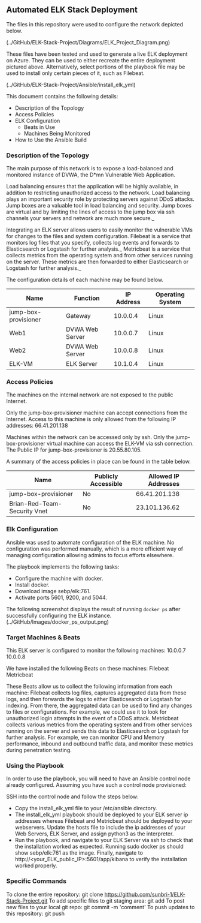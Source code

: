 ## Automated ELK Stack Deployment

The files in this repository were used to configure the network depicted below.

(../GitHub/ELK-Stack-Project/Diagrams/ELK_Project_Diagram.png)

These files have been tested and used to generate a live ELK deployment on Azure. They can be used to either recreate the entire deployment pictured above. Alternatively, select portions of the playbook file may be used to install only certain pieces of it, such as Filebeat.

(../GitHub/ELK-Stack-Project/Ansible/install_elk_yml)

This document contains the following details:
- Description of the Topology
- Access Policies
- ELK Configuration
  - Beats in Use
  - Machines Being Monitored
- How to Use the Ansible Build


### Description of the Topology

The main purpose of this network is to expose a load-balanced and monitored instance of DVWA, the D*mn Vulnerable Web Application.

Load balancing ensures that the application will be highly available, in addition to restricting unauthorized access to the network.
Load balancing plays an important security role by protecting servers against DDoS attacks.  Jump boxes are a valuable tool in load balancing and security. Jump boxes are virtual and by limiting the lines of access to the jump box via ssh channels your servers and network are much more secure._

Integrating an ELK server allows users to easily monitor the vulnerable VMs for changes to the files and system configuration.
Filebeat is a service that monitors log files that you specify, collects log events and forwards to Elasticsearch or Logstash for further analysis._
Metricbeat is a service that collects metrics from the operating system and from other services running on the server. These metrics are then forwarded to either Elasticsearch or Logstash for further analysis._

The configuration details of each machine may be found below.


| Name     | Function | IP Address | Operating System |
|----------|----------|------------|------------------|
| jump-box-provisioner | Gateway | 10.0.0.4 | Linux   |
| Web1     | DVWA Web Server | 10.0.0.7 | Linux       |
| Web2     | DVWA Web Server | 10.0.0.8 | Linux       |
| ELK-VM   | ELK Server      | 10.1.0.4 | Linux       |

### Access Policies

The machines on the internal network are not exposed to the public Internet. 

Only the jump-box-provisioner machine can accept connections from the Internet. Access to this machine is only allowed from the following IP addresses:
66.41.201.138  

Machines within the network can be accessed only by ssh.
Only the jump-box-provisioner virtual machine can access the ELK-VM via ssh connection. The Public IP for jump-box-provisioner is 20.55.80.105.

A summary of the access policies in place can be found in the table below.

| Name     | Publicly Accessible   | Allowed IP Addresses  |
|----------|-----------------------|-----------------------|
| jump-box-provisioner | No | 66.41.201.138 |
| Brian-Red-Team-Security Vnet | No | 23.101.136.62 |

### Elk Configuration

Ansible was used to automate configuration of the ELK machine. No configuration was performed manually, which is a more efficient way of managing configuration allowing admins to focus efforts elsewhere.

The playbook implements the following tasks:
- Configure the machine with docker.
- Install docker.
- Download image sebp/elk:761.
- Activate ports 5601, 9200, and 5044.

The following screenshot displays the result of running `docker ps` after successfully configuring the ELK instance.
(../GitHub/Images/docker_ps_output.png)

### Target Machines & Beats
This ELK server is configured to monitor the following machines:
10.0.0.7
10.0.0.8

We have installed the following Beats on these machines:
Filebeat
Metricbeat

These Beats allow us to collect the following information from each machine:
Filebeat collects log files, captures aggregated data from these logs, and then forwards the logs to either Elasticsearch or Logstash for indexing. From there, the aggregated data can be used to find any changes to files or configurations. For example, we could use it to look for unauthorized login attempts in the event of a DDoS attack.
Metricbeat collects various metrics from the operating system and from other services running on the server and sends this data to Elasticsearch or Logstash for further analysis. For example, we can monitor CPU and Memory performance, inbound and outbound traffic data, and monitor these metrics during penetration testing.

### Using the Playbook
In order to use the playbook, you will need to have an Ansible control node already configured. Assuming you have such a control node provisioned:

SSH into the control node and follow the steps below:
- Copy the install_elk_yml file to your /etc/ansible directory.
- The install_elk_yml playbook should be deployed to your ELK server ip addresses whereas Filebeat and Metricbeat should be deployed to your webservers. Update the hosts file to include the ip addresses of your Web Servers, ELK Server, and assign python3 as the interpreter.
- Run the playbook, and navigate to your ELK Server via ssh to check that the installation worked as expected. Running sudo docker ps should show sebp/elk:761 as the image. Finally, navigate to http://<your_ELK_public_IP>:5601/app/kibana to verify the installation worked properly.

### Specific Commands
To clone the entire repository: git clone https://github.com/sunbri-1/ELK-Stack-Project.git
To add specific files to git staging area: git add <filename>
To post new files to your local git repo: git commit -m 'comment'
To push updates to this repository: git push
